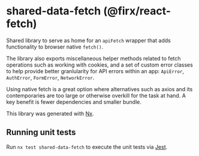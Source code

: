 # shared-data-fetch (@firx/react-fetch)

Shared library to serve as home for an `apiFetch` wrapper that adds functionality to browser native `fetch()`.

The library also exports miscellaneous helper methods related to fetch operations such as working with cookies, and a set of custom error classes to help provide better granlularity for API errors within an app:
`ApiError`, `AuthError`, `FormError`, `NetworkError`.

Using native fetch is a great option where alternatives such as axios and its contemporaries are too large or otherwise overkill for the task at hand. A key benefit is fewer dependencies and smaller bundle.

This library was generated with [Nx](https://nx.dev).

## Running unit tests

Run `nx test shared-data-fetch` to execute the unit tests via [Jest](https://jestjs.io).
